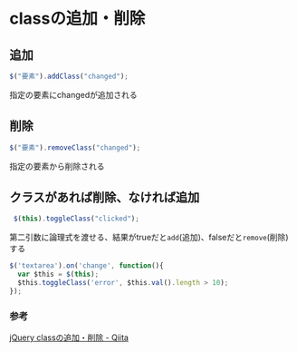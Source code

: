 # classの追加・削除

## 追加

```js
$("要素").addClass("changed");
```

指定の要素にchangedが追加される

## 削除

```js
$("要素").removeClass("changed");
```

指定の要素から削除される

## クラスがあれば削除、なければ追加

```js
 $(this).toggleClass("clicked");
```

第二引数に論理式を渡せる、結果がtrueだと`add`(追加)、falseだと`remove`(削除)する

```js
$('textarea').on('change', function(){
  var $this = $(this);
  $this.toggleClass('error', $this.val().length > 10);
});
```

### 参考

[jQuery classの追加・削除 \- Qiita](https://qiita.com/Scheme/items/300739f6da6a95e58306)